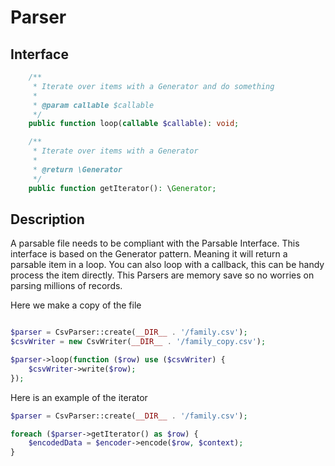 # Parser

## Interface

```php
    /**
     * Iterate over items with a Generator and do something
     *
     * @param callable $callable
     */
    public function loop(callable $callable): void;

    /**
     * Iterate over items with a Generator
     *
     * @return \Generator
     */
    public function getIterator(): \Generator;
```

## Description
A parsable file needs to be compliant with the Parsable Interface.
This interface is based on the Generator pattern. Meaning it will return a parsable item in a loop.
You can also loop with a callback, this can be handy process the item directly.
This Parsers are memory save so no worries on parsing millions of records.

Here we make a copy of the file
```php

$parser = CsvParser::create(__DIR__ . '/family.csv');
$csvWriter = new CsvWriter(__DIR__ . '/family_copy.csv');

$parser->loop(function ($row) use ($csvWriter) {
    $csvWriter->write($row);
});
```

Here is an example of the iterator
```php
$parser = CsvParser::create(__DIR__ . '/family.csv');

foreach ($parser->getIterator() as $row) {
    $encodedData = $encoder->encode($row, $context);
}
```